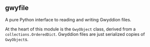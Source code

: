 gwyfile
-------

A pure Python interface to reading and writing Gwyddion files.

At the heart of this module is the `GwyObject` class, derived from a
`collections.OrderedDict`. Gwyddion files are just serialized copies of
`GwyObject`s.
